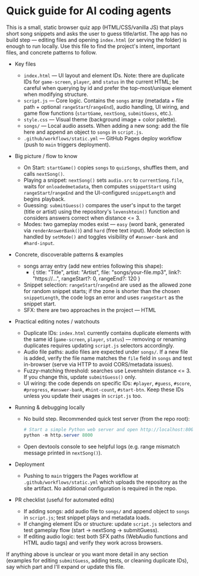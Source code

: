 <!-- .github/copilot-instructions.md - Guidance for AI coding agents working on this repo -->

# Quick guide for AI coding agents

This is a small, static browser quiz app (HTML/CSS/vanilla JS) that plays short song snippets and asks the user to guess title/artist. The app has no build step — editing files and opening `index.html` (or serving the folder) is enough to run locally. Use this file to find the project's intent, important files, and concrete patterns to follow.

- Key files

  - `index.html` — UI layout and element IDs. Note: there are duplicate IDs for `game-screen`, `player`, and `status` in the current HTML; be careful when querying by id and prefer the top-most/unique element when modifying structure.
  - `script.js` — Core logic. Contains the `songs` array (metadata + file path + optional `rangeStart`/`rangeEnd`), audio handling, UI wiring, and game flow functions (`startGame`, `nextSong`, `submitGuess`, etc.).
  - `style.css` — Visual theme (background image + color palette).
  - `songs/` — Local audio assets. When adding a new song: add the file here and append an object to `songs` in `script.js`.
  - `.github/workflows/static.yml` — GitHub Pages deploy workflow (push to `main` triggers deployment).

- Big picture / flow to know

  - On Start: `startGame()` copies `songs` to `quizSongs`, shuffles them, and calls `nextSong()`.
  - Playing a snippet: `nextSong()` sets `audio.src` to `currentSong.file`, waits for `onloadedmetadata`, then computes `snippetStart` using `rangeStart`/`rangeEnd` and the UI-configured `snippetLength` and begins playback.
  - Guessing: `submitGuess()` compares the user's input to the target (title or artist) using the repository's `levenshtein()` function and considers answers correct when distance <= 3.
  - Modes: two gameplay modes exist — `easy` (word bank, generated via `renderAnswerBank()`) and `hard` (free text input). Mode selection is handled by `setMode()` and toggles visibility of `#answer-bank` and `#hard-input`.

- Concrete, discoverable patterns & examples

  - songs array entry (add new entries following this shape):
    - { title: "Title", artist: "Artist", file: "songs/your-file.mp3", link?: "https://...", rangeStart?: 0, rangeEnd?: 120 }
  - Snippet selection: `rangeStart`/`rangeEnd` are used as the allowed zone for random snippet starts; if the zone is shorter than the chosen `snippetLength`, the code logs an error and uses `rangeStart` as the snippet start.
  - SFX: there are two approaches in the project — HTML <audio> tags for `sfx-*` and programmatic SFX generated by Web Audio API functions (`playCorrectSFX()`, `playIncorrectSFX()`, `playHintSFX()`). Prefer the Web Audio functions when editing audio behavior, but check `index.html` for referenced sfx files (they may be missing).

- Practical editing notes / watchouts

  - Duplicate IDs: `index.html` currently contains duplicate elements with the same id (`game-screen`, `player`, `status`) — removing or renaming duplicates requires updating `script.js` selectors accordingly.
  - Audio file paths: audio files are expected under `songs/`. If a new file is added, verify the file name matches the `file` field in `songs` and test in-browser (serve via HTTP to avoid CORS/metadata issues).
  - Fuzzy-matching threshold: searches use Levenshtein distance <= 3. If you change this, update `submitGuess()` only.
  - UI wiring: the code depends on specific IDs: `#player`, `#guess`, `#score`, `#progress`, `#answer-bank`, `#hint-count`, `#start-btn`. Keep these IDs unless you update their usages in `script.js` too.

- Running & debugging locally

  - No build step. Recommended quick test server (from the repo root):

    ```powershell
    # Start a simple Python web server and open http://localhost:8000
    python -m http.server 8000
    ```

  - Open devtools console to see helpful logs (e.g. range mismatch message printed in `nextSong()`).

- Deployment

  - Pushing to `main` triggers the Pages workflow at `.github/workflows/static.yml` which uploads the repository as the site artifact. No additional configuration is required in the repo.

- PR checklist (useful for automated edits)
  - If adding songs: add audio file to `songs/` and append object to `songs` in `script.js`; test snippet plays and metadata loads.
  - If changing element IDs or structure: update `script.js` selectors and test gameplay flow (start -> nextSong -> submitGuess).
  - If editing audio logic: test both SFX paths (WebAudio functions and HTML audio tags) and verify they work across browsers.

If anything above is unclear or you want more detail in any section (examples for editing `submitGuess`, adding tests, or cleaning duplicate IDs), say which part and I'll expand or update this file.
